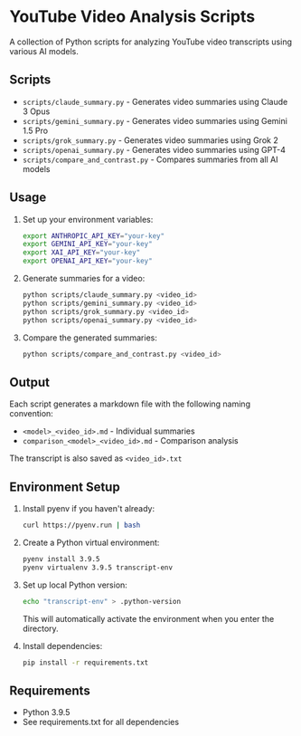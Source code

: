 # YouTube Video Analysis Scripts

A collection of Python scripts for analyzing YouTube video transcripts using various AI models.

## Scripts

- `scripts/claude_summary.py` - Generates video summaries using Claude 3 Opus
- `scripts/gemini_summary.py` - Generates video summaries using Gemini 1.5 Pro
- `scripts/grok_summary.py` - Generates video summaries using Grok 2
- `scripts/openai_summary.py` - Generates video summaries using GPT-4
- `scripts/compare_and_contrast.py` - Compares summaries from all AI models

## Usage

1. Set up your environment variables:
   ```bash
   export ANTHROPIC_API_KEY="your-key"
   export GEMINI_API_KEY="your-key"
   export XAI_API_KEY="your-key"
   export OPENAI_API_KEY="your-key"
   ```

2. Generate summaries for a video:
   ```bash
   python scripts/claude_summary.py <video_id>
   python scripts/gemini_summary.py <video_id>
   python scripts/grok_summary.py <video_id>
   python scripts/openai_summary.py <video_id>
   ```

3. Compare the generated summaries:
   ```bash
   python scripts/compare_and_contrast.py <video_id>
   ```

## Output

Each script generates a markdown file with the following naming convention:
- `<model>_<video_id>.md` - Individual summaries
- `comparison_<model>_<video_id>.md` - Comparison analysis

The transcript is also saved as `<video_id>.txt`

## Environment Setup

1. Install pyenv if you haven't already:
   ```bash
   curl https://pyenv.run | bash
   ```

2. Create a Python virtual environment:
   ```bash
   pyenv install 3.9.5
   pyenv virtualenv 3.9.5 transcript-env
   ```

3. Set up local Python version:
   ```bash
   echo "transcript-env" > .python-version
   ```
   This will automatically activate the environment when you enter the directory.

4. Install dependencies:
   ```bash
   pip install -r requirements.txt
   ```

## Requirements

- Python 3.9.5
- See requirements.txt for all dependencies
